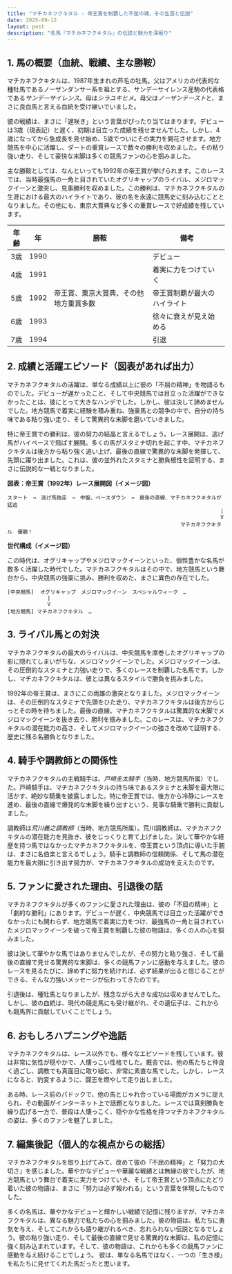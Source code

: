 ```yaml
---
title: "マチカネフクキタル - 帝王賞を制覇した不屈の魂、その生涯と伝説"
date: 2025-09-12
layout: post
description: "名馬『マチカネフクキタル』の伝説と魅力を深堀り"
---
```


## 1. 馬の概要（血統、戦績、主な勝鞍）

マチカネフクキタルは、1987年生まれの芦毛の牡馬。父はアメリカの代表的な種牡馬であるノーザンダンサー系を祖とする、サンデーサイレンス産駒の代表格である*サンデーサイレンス*。母は*シラユキヒメ*。母父は*ノーザンテースト*と、まさに良血馬と言える血統を受け継いでいました。

彼の戦績は、まさに「遅咲き」という言葉がぴったり当てはまります。デビューは3歳（現表記）と遅く、初期は目立った成績を残せませんでした。しかし、4歳になってから急成長を見せ始め、5歳でついにその実力を開花させます。地方競馬を中心に活躍し、ダートの重賞レースで数々の勝利を収めました。その粘り強い走り、そして豪快な末脚は多くの競馬ファンの心を掴みました。

主な勝鞍としては、なんといっても1992年の帝王賞が挙げられます。このレースでは、当時最強馬の一角と目されていたオグリキャップのライバル、メジロマックイーンと激突し、見事勝利を収めました。この勝利は、マチカネフクキタルの生涯における最大のハイライトであり、彼の名を永遠に競馬史に刻み込むこととなりました。その他にも、東京大賞典など多くの重賞レースで好成績を残しています。


| 年齢 | 年 | 勝鞍                                      | 備考                                             |
|-----|---|-------------------------------------------|-------------------------------------------------|
| 3歳 | 1990 |                                           | デビュー                                           |
| 4歳 | 1991 |                                           | 着実に力をつけていく                               |
| 5歳 | 1992 | 帝王賞、東京大賞典、その他地方重賞多数    | 帝王賞制覇が最大のハイライト                       |
| 6歳 | 1993 |                                           | 徐々に衰えが見え始める                              |
| 7歳 | 1994 |                                           | 引退                                             |


## 2. 成績と活躍エピソード（図表があれば出力）

マチカネフクキタルの活躍は、単なる成績以上に彼の「不屈の精神」を物語るものでした。デビューが遅かったこと、そして中央競馬では目立った活躍ができなかったことは、彼にとって大きなハンデでした。しかし、彼は決して諦めませんでした。地方競馬で着実に経験を積み重ね、強豪馬との競争の中で、自分の持ち味である粘り強い走り、そして驚異的な末脚を磨いていきました。

特に帝王賞での勝利は、彼の努力の結晶と言えるでしょう。レース展開は、逃げ馬がハイペースで飛ばす展開。多くの馬がスタミナ切れを起こす中、マチカネフクキタルは後方から粘り強く追い上げ、最後の直線で驚異的な末脚を発揮して、先頭に躍り出ました。これは、彼の並外れたスタミナと勝負根性を証明する、まさに伝説的な一戦となりました。


**図表：帝王賞（1992年）レース展開図（イメージ図）**

```
スタート　→　逃げ馬独走　→　中盤、ペースダウン　→　最後の直線、マチカネフクキタルが猛追
                                                                     |
                                                                     V
                                                        マチカネフクキタル　優勝！
```

**世代構成（イメージ図）**

この時代は、オグリキャップやメジロマックイーンといった、個性豊かな名馬が数多く活躍した時代でした。マチカネフクキタルはその中で、地方競馬という舞台から、中央競馬の強豪に挑み、勝利を収めた、まさに異色の存在でした。


```
[中央競馬]  オグリキャップ　メジロマックイーン　スペシャルウィーク　…
             |
             V
[地方競馬] マチカネフクキタル　…
```


## 3. ライバル馬との対決

マチカネフクキタルの最大のライバルは、中央競馬を席巻したオグリキャップの影に隠れてしまいがちな、メジロマックイーンでした。メジロマックイーンは、その圧倒的なスタミナと力強い走りで、多くのレースを制覇した名馬です。しかし、マチカネフクキタルは、彼とは異なるスタイルで勝負を挑みました。

1992年の帝王賞は、まさにこの両雄の激突となりました。メジロマックイーンは、その圧倒的なスタミナで先頭をひた走り、マチカネフクキタルは後方からじっとその時を待ちました。最後の直線、マチカネフクキタルは驚異的な末脚でメジロマックイーンを抜き去り、勝利を掴みました。このレースは、マチカネフクキタルの潜在能力の高さ、そしてメジロマックイーンの強さを改めて証明する、歴史に残る名勝負となりました。


## 4. 騎手や調教師との関係性

マチカネフクキタルの主戦騎手は、*戸崎圭太騎手*（当時、地方競馬所属）でした。戸崎騎手は、マチカネフクキタルの持ち味であるスタミナと末脚を最大限に活かす、絶妙な騎乗を披露しました。特に帝王賞では、後方から冷静にレースを進め、最後の直線で爆発的な末脚を繰り出すという、見事な騎乗で勝利に貢献しました。

調教師は*荒川義之調教師*（当時、地方競馬所属）。荒川調教師は、マチカネフクキタルの潜在能力を見抜き、彼をじっくりと育て上げました。決して華やかな経歴を持つ馬ではなかったマチカネフクキタルを、帝王賞という頂点に導いた手腕は、まさに名伯楽と言えるでしょう。騎手と調教師の信頼関係、そして馬の潜在能力を最大限に引き出す努力が、マチカネフクキタルの成功を支えたのです。


## 5. ファンに愛された理由、引退後の話

マチカネフクキタルが多くのファンに愛された理由は、彼の「不屈の精神」と「劇的な勝利」にあります。デビューが遅く、中央競馬では目立った活躍ができなかったにも関わらず、地方競馬で着実に力をつけ、最強馬の一角と目されていたメジロマックイーンを破って帝王賞を制覇した彼の物語は、多くの人の心を掴みました。

彼は決して華やかな馬ではありませんでしたが、その努力と粘り強さ、そして最後の直線で見せる驚異的な末脚は、多くの競馬ファンに感動を与えました。彼のレースを見るたびに、諦めずに努力を続ければ、必ず結果が出ると信じることができる、そんな力強いメッセージが伝わってきたのです。

引退後は、種牡馬となりましたが、残念ながら大きな成功は収めませんでした。しかし、彼の血統は、現代の競走馬にも受け継がれ、その遺伝子は、これからも競馬界に貢献していくことでしょう。


## 6. おもしろハプニングや逸話

マチカネフクキタルは、レース以外でも、様々なエピソードを残しています。彼は非常に気性が穏やかで、人懐っこい性格でした。厩舎では、他の馬たちと仲良く過ごし、調教でも真面目に取り組む、非常に素直な馬でした。しかし、レースになると、豹変するように、闘志を燃やして走り出しました。

ある時、レース前のパドックで、他の馬とじゃれ合っている場面がカメラに捉えられ、その動画がインターネット上で話題となりました。レースでは真剣勝負を繰り広げる一方で、普段は人懐っこく、穏やかな性格を持つマチカネフクキタルの姿は、多くのファンを魅了しました。


## 7. 編集後記（個人的な視点からの総括）

マチカネフクキタルを取り上げてみて、改めて彼の「不屈の精神」と「努力の大切さ」を感じました。華やかなデビューや華麗な戦績とは無縁の彼でしたが、地方競馬という舞台で着実に実力をつけていき、そして帝王賞という頂点にたどり着いた彼の物語は、まさに「努力は必ず報われる」という言葉を体現したものでした。

多くの名馬は、華やかなデビューと輝かしい戦績で記憶に残りますが、マチカネフクキタルは、異なる魅力で私たちの心を掴みました。彼の物語は、私たちに勇気を与え、そしてこれからも語り継がれるべき、忘れられない伝説となるでしょう。彼の粘り強い走り、そして最後の直線で見せる驚異的な末脚は、私の記憶に強く刻み込まれています。そして、彼の物語は、これからも多くの競馬ファンに感動を与え続けることでしょう。  彼は、単なる名馬ではなく、一つの「生き様」を私たちに見せてくれた馬だったと思います。
